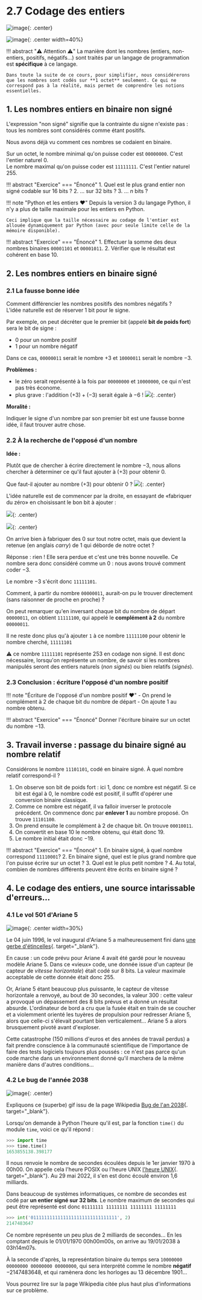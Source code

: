 # 2.7 Codage des entiers

![image](data/BO.png){: .center}

![image](data/meme.webp){: .center width=40%}


!!! abstract ":warning: Attention :warning:"
    La manière dont les nombres (entiers, non-entiers, positifs, négatifs...) sont traités par un langage de programmation est **spécifique** à ce langage.

    Dans toute la suite de ce cours, pour simplifier, nous considérerons que les nombres sont codés sur **1 octet** seulement. Ce qui ne correspond pas à la réalité, mais permet de comprendre les notions essentielles.

## 1. Les nombres entiers en binaire non signé
 L'expression "non signé" signifie que la contrainte du signe n'existe pas : tous les nombres sont considérés comme étant positifs.
 
 Nous avons déjà vu comment ces nombres se codaient en binaire.  

Sur un octet, le nombre minimal qu'on puisse coder est `00000000`. C'est l'entier naturel 0.  
Le nombre maximal qu'on puisse coder est `11111111`. C'est l'entier naturel 255.

!!! abstract "Exercice"
    === "Énoncé"
        1. Quel est le plus grand entier non signé codable sur 16 bits ?
        2. ... sur 32 bits ?
        3. ... $n$ bits ?



!!! note "Python et les entiers :heart:"
    Depuis la version 3 du langage Python, il n'y a plus de taille maximale pour les entiers en Python.

    Ceci implique que la taille nécessaire au codage de l'entier est allouée dynamiquement par Python (avec pour seule limite celle de la mémoire disponible). 


!!! abstract "Exercice"
    === "Énoncé"
        1. Effectuer la somme des deux nombres binaires `00001101` et `00001011`.
        2. Vérifier que le résultat est cohérent en base 10.






## 2. Les nombres entiers en binaire signé 

### 2.1 La fausse bonne idée
Comment différencier les nombres positifs des nombres négatifs ?  
L'idée naturelle est de réserver 1 bit pour le signe.

Par exemple, on peut décréter que le premier bit (appelé **bit de poids fort**) sera le bit de signe :

- 0 pour un nombre positif
- 1 pour un nombre négatif

Dans ce cas, `00000011` serait le nombre $+3$ et `10000011` serait le nombre $-3$.

**Problèmes :**

- le zéro serait représenté à la fois par `00000000` et `10000000`, ce qui n'est pas très économe.
- plus grave : l'addition $(+3)+(-3)$ serait égale à $-6$ !
![](data/add2.png){: .center}

**Moralité :**

Indiquer le signe d'un nombre par son premier bit est une fausse bonne idée, il faut trouver autre chose.

### 2.2 À la recherche de l'opposé d'un nombre

**Idée :**

Plutôt que de chercher à écrire directement le nombre $-3$, nous allons chercher à déterminer ce qu'il faut ajouter à $(+3)$ pour obtenir 0.

Que faut-il ajouter au nombre $(+3)$ pour obtenir 0 ?
![](data/add3b.png){: .center}


L'idée naturelle est de commencer par la droite, en essayant de «fabriquer du zéro» en choisissant le bon bit à ajouter :

![](data/add4b.png){: .center}

![](data/add4d.png){: .center}

On arrive bien à fabriquer des 0 sur tout notre octet, mais que devient la retenue (en anglais *carry*) de 1 qui déborde de notre octet ?

Réponse : rien ! Elle sera perdue et c'est une très bonne nouvelle. Ce nombre sera donc considéré comme un 0 : nous avons trouvé comment coder $-3$.

Le nombre $-3$ s'écrit donc `11111101`.

Comment, à partir du nombre `00000011`, aurait-on pu le trouver directement (sans raisonner de proche en proche) ?

On peut remarquer qu'en inversant chaque bit du nombre de départ `00000011`, on obtient `11111100`, qui appelé le **complément à 2** du nombre `00000011`.

Il ne reste donc plus qu'à ajouter `1` à ce nombre `11111100` pour obtenir le nombre cherché, `11111101`

:warning:  ce nombre `11111101` représente 253 en codage non signé. Il est donc nécessaire, lorsqu'on représente un nombre, de savoir si les nombres manipulés seront des entiers naturels (*non signés*) ou bien relatifs (*signés*).





### 2.3 Conclusion : écriture l'opposé d'un nombre positif

!!! note "Écriture de l'opposé d'un nombre positif :heart:"
    - On prend le complément à 2 de chaque bit du nombre de départ
    - On ajoute 1 au nombre obtenu.

!!! abstract "Exercice"
    === "Énoncé"
        Donner l'écriture binaire sur un octet du nombre $-13$.






## 3. Travail inverse : passage du binaire signé au nombre relatif
Considérons le nombre `11101101`, codé en binaire signé. À quel nombre relatif correspond-il ?

1. On observe son bit de poids fort : ici 1, donc ce nombre est négatif. Si ce bit est égal à 0, le nombre codé est positif, il suffit d'opérer une conversion binaire classique.
2. Comme ce nombre est négatif, il va falloir inverser le protocole précédent. On commence donc par **enlever 1** au nombre proposé. On trouve `11101100`.
3. On prend ensuite le complément à 2 de chaque bit. On trouve `00010011`.
4. On convertit en base 10 le nombre obtenu, qui était donc 19.
5. Le nombre initial était donc $-19$.

!!! abstract "Exercice"
    === "Énoncé"
        1. En binaire signé, à quel nombre correspond `11110001`?
        2. En binaire signé, quel est le plus grand nombre que l'on puisse écrire sur un octet ? 
        3. Quel est le plus petit nombre ?
        4. Au total, combien de nombres différents peuvent être écrits en binaire signé ?




## 4. Le codage des entiers, une source intarissable d'erreurs...

### 4.1 Le vol 501 d'Ariane 5

![image](data/ariane5.png){: .center width=30%}

Le 04 juin 1996, le vol inaugural d'Ariane 5 a malheureusement fini dans [une gerbe d'étincelles](https://www.ina.fr/ina-eclaire-actu/video/cab96023317/explosion-au-lancement-d-ariane-5){. target="_blank"}.

En cause : un code prévu pour Ariane 4 avait été gardé pour le nouveau modèle Ariane 5. Dans ce «vieux» code, une donnée issue d'un capteur (le capteur de *vitesse horizontale*) était codé sur 8 bits. La valeur maximale acceptable de cette donnée était donc 255.

Or, Ariane 5 étant beaucoup plus puissante, le capteur de vitesse horizontale a renvoyé, au bout de 30 secondes, la valeur 300 : cette valeur a provoqué un dépassement des 8 bits prévus et a donné un résultat absurde. L'ordinateur de bord a cru que la fusée était en train de se coucher et a violemment orienté les tuyères de propulsion pour redresser Ariane 5, alors que celle-ci s'élevait pourtant bien verticalement... 
Ariane 5 a alors brusquement pivoté avant d'exploser.

Cette catastrophe (150 millions d'euros et des années de travail perdus) a fait prendre conscience à la communauté scientifique de l'importance de faire des tests logiciels toujours plus poussés : ce n'est pas parce qu'un code marche dans un environnement donné qu'il marchera de la même manière dans d'autres conditions...

### 4.2 Le bug de l'année 2038

![image](data/2038.gif){: .center}

Expliquons ce (superbe) gif issu de la page Wikipedia [Bug de l'an 2038](https://fr.wikipedia.org/wiki/Bug_de_l%27an_2038){. target="_blank"}.

Lorsqu'on demande à Python l'heure qu'il est, par la fonction ```time()``` du module ```time```, voici ce qu'il répond :

```python
>>> import time
>>> time.time()
1653855138.398177
```

Il nous renvoie le nombre de secondes écoulées depuis le 1er janvier 1970 à 00h00. On appelle cela l'heure POSIX ou l'heure UNIX [l'heure UNIX](https://fr.wikipedia.org/wiki/Heure_Unix){. target="_blank"}.
Au 29 mai 2022, il s'en est donc écoulé environ 1,6 milliards.

Dans beaucoup de systèmes informatiques, ce nombre de secondes est codé par **un entier signé sur 32 bits**.
Le nombre maximum de secondes qui peut être représenté est donc ```01111111 11111111 11111111 11111111``` 

```python
>>> int('01111111111111111111111111111111', 2)
2147483647
```

Ce nombre représente un peu plus de 2 milliards de secondes... En les comptant depuis le 01/01/1970 00h00m00s, on arrive au 19/01/2038 à 03h14m07s.

À la seconde d'après, la represéntation binaire du temps sera ```10000000 00000000 00000000 00000000```, qui sera interprété comme le nombre **négatif** −2147483648, et qui ramènera donc les horloges au 13 décembre 1901...

Vous pourrez lire sur la page Wikipedia citée plus haut plus d'informations sur ce problème.